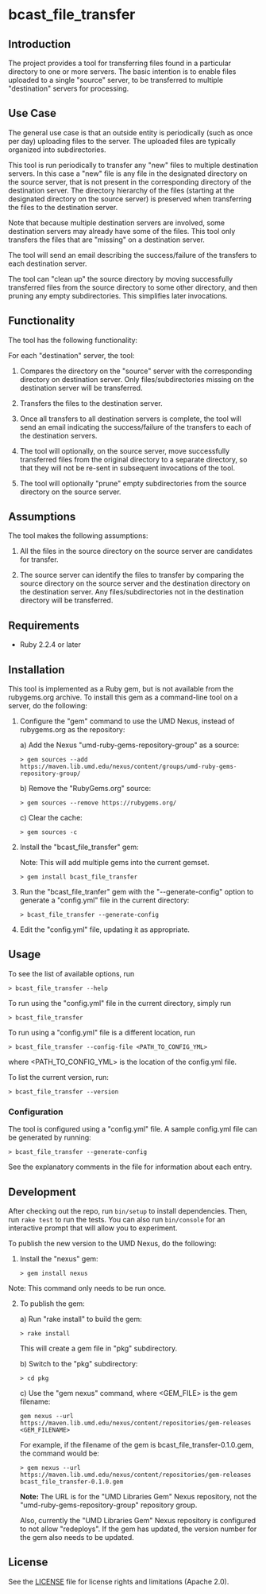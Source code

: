 # bcast_file_transfer

## Introduction

The project provides a tool for transferring files found in a particular
directory to one or more servers. The basic intention is to enable files
uploaded to a single "source" server, to be transferred to multiple
"destination" servers for processing.

## Use Case

The general use case is that an outside entity is periodically (such as once per
day) uploading files to the server. The uploaded files are typically organized
into subdirectories.

This tool is run periodically to transfer any "new" files to multiple
destination servers. In this case a "new" file is any file in the designated
directory on the source server, that is not present in the corresponding
directory of the destination server. The directory hierarchy of the files
(starting at the designated directory on the source server) is preserved
when transferring the files to the destination server.


Note that because multiple destination servers are involved, some destination
servers may already have some of the files. This tool only transfers the
files that are "missing" on a destination server.

The tool will send an email describing the success/failure of the transfers
to each destination server.

The tool can "clean up" the source directory by moving successfully transferred
files from the source directory to some other directory, and then pruning any
empty subdirectories. This simplifies later invocations.

## Functionality

The tool has the following functionality:

For each "destination" server, the tool:

1) Compares the directory on the "source" server with the corresponding
directory on destination server. Only files/subdirectories missing on the
destination server will be transferred.

2) Transfers the files to the destination server.

3) Once all transfers to all destination servers is complete, the tool will
send an email indicating the success/failure of the transfers to each of the
destination servers.

4) The tool will optionally, on the source server, move successfully
transferred files from the original directory to a separate directory, so that
they will not be re-sent in subsequent invocations of the tool.

5) The tool will optionally "prune" empty subdirectories from the source
directory on the source server.

## Assumptions

The tool makes the following assumptions:

1) All the files in the source directory on the source server are candidates
for transfer.

2) The source server can identify the files to transfer by comparing the
source directory on the source server and the destination directory on
the destination server. Any files/subdirectories not in the destination
directory will be transferred.

## Requirements

* Ruby 2.2.4 or later

## Installation

This tool is implemented as a Ruby gem, but is not available from the
rubygems.org archive. To install this gem as a command-line tool on a server,
do the following:

1) Configure the "gem" command to use the UMD Nexus, instead of rubygems.org as
the repository:

    a) Add the Nexus "umd-ruby-gems-repository-group" as a source:

    ```
    > gem sources --add https://maven.lib.umd.edu/nexus/content/groups/umd-ruby-gems-repository-group/
    ```

    b) Remove the "RubyGems.org" source:

    ```
    > gem sources --remove https://rubygems.org/
    ```

    c) Clear the cache:

    ```
    > gem sources -c
    ```

2) Install the "bcast\_file_transfer" gem:

    Note: This will add multiple gems into the current gemset.

    ```
    > gem install bcast_file_transfer
    ```

3) Run the "bcast\_file_tranfer" gem with the "--generate-config" option to
generate a "config.yml" file in the current directory:

    ```
    > bcast_file_transfer --generate-config
    ```

4) Edit the "config.yml" file, updating it as appropriate.

## Usage

To see the list of available options, run

```
> bcast_file_transfer --help
```

To run using the "config.yml" file in the current directory, simply run

```
> bcast_file_transfer
```

To run using a "config.yml" file is a different location, run

```
> bcast_file_transfer --config-file <PATH_TO_CONFIG_YML>
```

where <PATH\_TO_CONFIG_YML> is the location of the config.yml file.

To list the current version, run:

```
> bcast_file_transfer --version
```

### Configuration

The tool is configured using a "config.yml" file. A sample config.yml file
can be generated by running:

```
> bcast_file_transfer --generate-config
```

See the explanatory comments in the file for information about each entry.


## Development

After checking out the repo, run `bin/setup` to install dependencies. Then, run
`rake test` to run the tests. You can also run `bin/console` for an interactive
prompt that will allow you to experiment.

To publish the new version to the UMD Nexus, do the following:

1) Install the "nexus" gem:

    ```
    > gem install nexus
    ```

Note: This command only needs to be run once.

2) To publish the gem:

    a) Run "rake install" to build the gem:

    ```
    > rake install
    ```

    This will create a gem file in "pkg" subdirectory.

    b) Switch to the "pkg" subdirectory:

    ```
    > cd pkg
    ```

    c) Use the "gem nexus" command, where <GEM_FILE> is the gem filename:

    ```
    gem nexus --url https://maven.lib.umd.edu/nexus/content/repositories/gem-releases <GEM_FILENAME>
    ```

    For example, if the filename of the gem is bcast_file_transfer-0.1.0.gem, the
command would be:

   ```
   > gem nexus --url https://maven.lib.umd.edu/nexus/content/repositories/gem-releases bcast_file_transfer-0.1.0.gem
   ```

    **Note:** The URL is for the "UMD Libraries Gem" Nexus repository, not the "umd-ruby-gems-repository-group" repository group.

    Also, currently the "UMD Libraries Gem" Nexus repository is configured to
    not allow "redeploys". If the gem has updated, the version number for the
    gem also needs to be updated.

## License

See the [LICENSE](LICENSE.md) file for license rights and limitations
(Apache 2.0).
